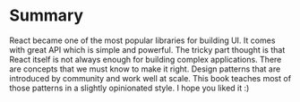 # Summary

React became one of the most popular libraries for building UI. It comes with great API which is simple and powerful. The tricky part thought is that React itself is not always enough for building complex applications. There are concepts that we must know to make it right. Design patterns that are introduced by community and work well at scale. This book teaches most of those patterns in a slightly opinionated style. I hope you liked it :)
